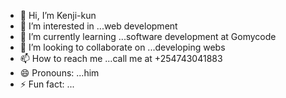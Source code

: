 - 👋 Hi, I’m   Kenji-kun
- 👀 I’m interested in ...web development 
- 🌱 I’m currently learning ...software development at Gomycode
- 💞️ I’m looking to collaborate on ...developing webs
- 📫 How to reach me ...call me at +254743041883
- 😄 Pronouns: ...him
- ⚡ Fun fact: ...

<!---
Kenjikun23/Kenjikun23 is a ✨ special ✨ repository because its `README.md` (this file) appears on your GitHub profile.
You can click the Preview link to take a look at your changes.
--->
